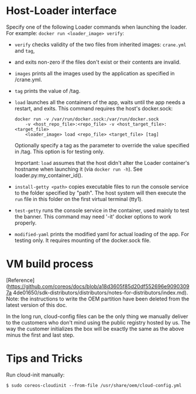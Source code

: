 
# Host-Loader interface
 
Specify one of the following Loader commands when launching the loader. For example:
`docker run <loader_image> verify`:

- `verify` checks validity of the two files from inherited images: `crane.yml` and `tag`,
- and exits non-zero if the files don't exist or their contents are invalid.
 
- `images` prints all the images used by the application as specified in /crane.yml.

- `tag` prints the value of /tag.

- `load` launches all the containers of the app, waits until the app needs a restart,
  and exits. This command requires the host's docker.sock:

      docker run -v /var/run/docker.sock:/var/run/docker.sock
          -v <host_repo_file>:<repo_file> -v <host_target_file>:<target_file>
          <loader_image> load <repo_file> <target_file> [tag]

   Optionally specify a tag as the parameter to override the value specified in /tag.
   This option is for testing only.

   Important: `load` assumes that the host didn't alter the Loader container's hostname
   when launching it (via `docker run -h`). See loader.py:my_container_id().
   
- `install-getty <path>` copies executable files to run the console service to the
folder specified by "path". The host system will then execute the `run` file in this
folder on the first virtual terminal (tty1).

- `test-getty` runs the console service in the container, used mainly to test the banner.
This command may need '-it' docker options to work properly.

- `modified-yaml` prints the modified yaml for actual loading of the app. For testing only.
It requires mounting of the docker.sock file.

# VM build process

[Reference](https://github.com/coreos/docs/blob/a18d3605f85d20df552696e90903097a
4de01650/sdk-distributors/distributors/notes-for-distributors/index.md). Note: 
the instructions to write the OEM partition have been deleted from the latest 
version of this doc.

In the long run, cloud-config files can be the only thing we manually deliver 
to the customers who don't mind using the public registry hosted by us. The way 
the customer initializes the box will be exactly the same as the above minus 
the first and last step.

# Tips and Tricks

Run cloud-init manually:

    $ sudo coreos-cloudinit --from-file /usr/share/oem/cloud-config.yml
